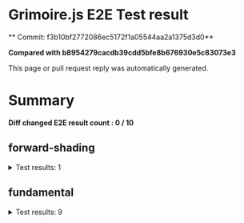 # Grimoire.js E2E Test result

** Commit: f3b10bf2772086ec5172f1a05544aa2a1375d3d0**

**Compared with b8954279cacdb39cdd5bfe8b676930e5c83073e3**

This page or pull request reply was automatically generated.

# Summary

**Diff changed E2E result count : 0 / 10**



## forward-shading

<details>
    <summary>Test results: 1</summary>

<details>
    <summary>0:forward-shading/pbr-rougness-metallic[PASSED] -- (load: 10987 / waitFor: )</summary>





<img src="https://169-108731811-gh.circle-artifacts.com/0/tmp/circle-artifacts.sjPFFGk/diff/forward-shadingpbr-rougness-metallic.png"/>




<a href="http://jsrun.it/kyasbal/gCfn3#forward-shading&#x3D;staging-f3b10bf2772086ec5172f1a05544aa2a1375d3d0">OPEN</a>



<details>
    <summary>Logs</summary>

```
log:%cGrimoire.js v0.21.1
plugins:

  1 : grimoirejs-math@1.15.1
  2 : grimoirejs-fundamental@0.33.0
  3 : grimoirejs-forward-shading@0.0.0-development

To suppress this message,please inject a line &quot;gr.debug &#x3D; false;&quot; on the initializing timing. color:#44F;font-weight:bold;
```

</details>

<details>
    <summary>Meta</summary>


|Key|Value|
|:-:|:-:|
|config|[object Object]|
|loadTime|10987|
|logs|[object Object]|
|diffTestResult|true|
|url|http://jsrun.it/kyasbal/gCfn3#forward-shading&#x3D;staging-f3b10bf2772086ec5172f1a05544aa2a1375d3d0|


</details>

<details>
    <summary>Config</summary>


|Key|Value|
|:-:|:-:|
|url|http://jsrun.it/kyasbal/gCfn3|
|timeout|100000|
|waitFor||
|width|640|
|height|480|
|threshold|3%|
|shift|2|
|group|forward-shading|
|name|pbr-rougness-metallic|


</details>


</details>


---

 

</details>


## fundamental

<details>
    <summary>Test results: 9</summary>

<details>
    <summary>0:fundamental/texture-direction[PASSED] -- (load: 2093 / waitFor: )</summary>





<img src="https://169-108731811-gh.circle-artifacts.com/1/tmp/circle-artifacts.5tI3rkF/diff/fundamentaltexture-direction.png"/>




<a href="https://codepen.io/kyasbal-1994/debug/gXMBJV#forward-shading&#x3D;staging-f3b10bf2772086ec5172f1a05544aa2a1375d3d0">OPEN</a>



<details>
    <summary>Logs</summary>

```
log:%cGrimoire.js v0.21.1
plugins:

  1 : grimoirejs-math@1.15.1
  2 : grimoirejs-fundamental@0.32.3

To suppress this message,please inject a line &quot;gr.debug &#x3D; false;&quot; on the initializing timing. color:#44F;font-weight:bold;
```

</details>

<details>
    <summary>Meta</summary>


|Key|Value|
|:-:|:-:|
|config|[object Object]|
|loadTime|2093|
|logs|[object Object]|
|diffTestResult|true|
|url|https://codepen.io/kyasbal-1994/debug/gXMBJV#forward-shading&#x3D;staging-f3b10bf2772086ec5172f1a05544aa2a1375d3d0|


</details>

<details>
    <summary>Config</summary>


|Key|Value|
|:-:|:-:|
|url|https://codepen.io/kyasbal-1994/debug/gXMBJV|
|timeout|100000|
|waitFor||
|width|640|
|height|480|
|threshold|3%|
|shift|2|
|group|fundamental|
|name|texture-direction|


</details>


</details>


---


<details>
    <summary>1:fundamental/uv[PASSED] -- (load: 1568 / waitFor: )</summary>





<img src="https://169-108731811-gh.circle-artifacts.com/2/tmp/circle-artifacts.veN2p6X/diff/fundamentaluv.png"/>




<a href="https://codepen.io/kyasbal-1994/debug/vWXLLK#forward-shading&#x3D;staging-f3b10bf2772086ec5172f1a05544aa2a1375d3d0">OPEN</a>



<details>
    <summary>Logs</summary>

```
log:%cGrimoire.js v0.21.1
plugins:

  1 : grimoirejs-math@1.15.1
  2 : grimoirejs-fundamental@0.33.0

To suppress this message,please inject a line &quot;gr.debug &#x3D; false;&quot; on the initializing timing. color:#44F;font-weight:bold;
```

</details>

<details>
    <summary>Meta</summary>


|Key|Value|
|:-:|:-:|
|config|[object Object]|
|loadTime|1568|
|logs|[object Object]|
|diffTestResult|true|
|url|https://codepen.io/kyasbal-1994/debug/vWXLLK#forward-shading&#x3D;staging-f3b10bf2772086ec5172f1a05544aa2a1375d3d0|


</details>

<details>
    <summary>Config</summary>


|Key|Value|
|:-:|:-:|
|url|https://codepen.io/kyasbal-1994/debug/vWXLLK|
|timeout|100000|
|waitFor||
|width|640|
|height|480|
|threshold|3%|
|shift|2|
|group|fundamental|
|name|uv|


</details>


</details>


---


<details>
    <summary>2:fundamental/normal[PASSED] -- (load: 1699 / waitFor: )</summary>





<img src="https://169-108731811-gh.circle-artifacts.com/3/tmp/circle-artifacts.0SymuE3/diff/fundamentalnormal.png"/>




<a href="https://codepen.io/kyasbal-1994/debug/RjGroo#forward-shading&#x3D;staging-f3b10bf2772086ec5172f1a05544aa2a1375d3d0">OPEN</a>



<details>
    <summary>Logs</summary>

```
log:%cGrimoire.js v0.21.1
plugins:

  1 : grimoirejs-math@1.15.1
  2 : grimoirejs-fundamental@0.32.3

To suppress this message,please inject a line &quot;gr.debug &#x3D; false;&quot; on the initializing timing. color:#44F;font-weight:bold;
```

</details>

<details>
    <summary>Meta</summary>


|Key|Value|
|:-:|:-:|
|config|[object Object]|
|loadTime|1699|
|logs|[object Object]|
|diffTestResult|true|
|url|https://codepen.io/kyasbal-1994/debug/RjGroo#forward-shading&#x3D;staging-f3b10bf2772086ec5172f1a05544aa2a1375d3d0|


</details>

<details>
    <summary>Config</summary>


|Key|Value|
|:-:|:-:|
|url|https://codepen.io/kyasbal-1994/debug/RjGroo|
|timeout|100000|
|waitFor||
|width|640|
|height|480|
|threshold|3%|
|shift|2|
|group|fundamental|
|name|normal|


</details>


</details>


---


<details>
    <summary>3:fundamental/wireframe[PASSED] -- (load: 1392 / waitFor: )</summary>





<img src="https://169-108731811-gh.circle-artifacts.com/0/tmp/circle-artifacts.sjPFFGk/diff/fundamentalwireframe.png"/>




<a href="https://codepen.io/kyasbal-1994/debug/MOmjyJ#forward-shading&#x3D;staging-f3b10bf2772086ec5172f1a05544aa2a1375d3d0">OPEN</a>



<details>
    <summary>Logs</summary>

```
log:%cGrimoire.js v0.21.1
plugins:

  1 : grimoirejs-math@1.15.1
  2 : grimoirejs-fundamental@0.33.0

To suppress this message,please inject a line &quot;gr.debug &#x3D; false;&quot; on the initializing timing. color:#44F;font-weight:bold;
```

</details>

<details>
    <summary>Meta</summary>


|Key|Value|
|:-:|:-:|
|config|[object Object]|
|loadTime|1392|
|logs|[object Object]|
|diffTestResult|true|
|url|https://codepen.io/kyasbal-1994/debug/MOmjyJ#forward-shading&#x3D;staging-f3b10bf2772086ec5172f1a05544aa2a1375d3d0|


</details>

<details>
    <summary>Config</summary>


|Key|Value|
|:-:|:-:|
|url|https://codepen.io/kyasbal-1994/debug/MOmjyJ|
|timeout|100000|
|waitFor||
|width|640|
|height|480|
|threshold|3%|
|shift|2|
|group|fundamental|
|name|wireframe|


</details>


</details>


---


<details>
    <summary>4:fundamental/canvasFollowRelative[PASSED] -- (load: 1041 / waitFor: )</summary>





<img src="https://169-108731811-gh.circle-artifacts.com/1/tmp/circle-artifacts.5tI3rkF/diff/fundamentalcanvasFollowRelative.png"/>




<a href="https://codepen.io/kyasbal-1994/debug/bf323f6b9725ceb75f0865d6dddd68b9#forward-shading&#x3D;staging-f3b10bf2772086ec5172f1a05544aa2a1375d3d0">OPEN</a>



<details>
    <summary>Logs</summary>

```
log:%cGrimoire.js v0.21.1
plugins:

  1 : grimoirejs-math@1.15.1
  2 : grimoirejs-fundamental@0.32.3

To suppress this message,please inject a line &quot;gr.debug &#x3D; false;&quot; on the initializing timing. color:#44F;font-weight:bold;
```

</details>

<details>
    <summary>Meta</summary>


|Key|Value|
|:-:|:-:|
|config|[object Object]|
|loadTime|1041|
|logs|[object Object]|
|diffTestResult|true|
|url|https://codepen.io/kyasbal-1994/debug/bf323f6b9725ceb75f0865d6dddd68b9#forward-shading&#x3D;staging-f3b10bf2772086ec5172f1a05544aa2a1375d3d0|


</details>

<details>
    <summary>Config</summary>


|Key|Value|
|:-:|:-:|
|url|https://codepen.io/kyasbal-1994/debug/bf323f6b9725ceb75f0865d6dddd68b9|
|timeout|100000|
|waitFor||
|width|640|
|height|480|
|threshold|3%|
|shift|2|
|group|fundamental|
|name|canvasFollowRelative|


</details>


</details>


---


<details>
    <summary>5:fundamental/canvasConsiderBorder[PASSED] -- (load: 1052 / waitFor: )</summary>





<img src="https://169-108731811-gh.circle-artifacts.com/2/tmp/circle-artifacts.veN2p6X/diff/fundamentalcanvasConsiderBorder.png"/>




<a href="https://codepen.io/kyasbal-1994/debug/d448653295e3678bdbbc626bf9192f79#forward-shading&#x3D;staging-f3b10bf2772086ec5172f1a05544aa2a1375d3d0">OPEN</a>



<details>
    <summary>Logs</summary>

```
log:%cGrimoire.js v0.21.1
plugins:

  1 : grimoirejs-math@1.15.1
  2 : grimoirejs-fundamental@0.33.0

To suppress this message,please inject a line &quot;gr.debug &#x3D; false;&quot; on the initializing timing. color:#44F;font-weight:bold;
```

</details>

<details>
    <summary>Meta</summary>


|Key|Value|
|:-:|:-:|
|config|[object Object]|
|loadTime|1052|
|logs|[object Object]|
|diffTestResult|true|
|url|https://codepen.io/kyasbal-1994/debug/d448653295e3678bdbbc626bf9192f79#forward-shading&#x3D;staging-f3b10bf2772086ec5172f1a05544aa2a1375d3d0|


</details>

<details>
    <summary>Config</summary>


|Key|Value|
|:-:|:-:|
|url|https://codepen.io/kyasbal-1994/debug/d448653295e3678bdbbc626bf9192f79|
|timeout|100000|
|waitFor||
|width|640|
|height|480|
|threshold|3%|
|shift|2|
|group|fundamental|
|name|canvasConsiderBorder|


</details>


</details>


---


<details>
    <summary>6:fundamental/dynamicParentSizeChange[PASSED] -- (load: 1025 / waitFor: )</summary>





<img src="https://169-108731811-gh.circle-artifacts.com/3/tmp/circle-artifacts.0SymuE3/diff/fundamentaldynamicParentSizeChange.png"/>




<a href="https://codepen.io/kyasbal-1994/debug/074bef092e7a50ed3e33fe7c75c923e6#forward-shading&#x3D;staging-f3b10bf2772086ec5172f1a05544aa2a1375d3d0">OPEN</a>



<details>
    <summary>Logs</summary>

```
log:%cGrimoire.js v0.21.1
plugins:

  1 : grimoirejs-math@1.15.1
  2 : grimoirejs-fundamental@0.32.3

To suppress this message,please inject a line &quot;gr.debug &#x3D; false;&quot; on the initializing timing. color:#44F;font-weight:bold;
```

</details>

<details>
    <summary>Meta</summary>


|Key|Value|
|:-:|:-:|
|config|[object Object]|
|loadTime|1025|
|logs|[object Object]|
|diffTestResult|true|
|url|https://codepen.io/kyasbal-1994/debug/074bef092e7a50ed3e33fe7c75c923e6#forward-shading&#x3D;staging-f3b10bf2772086ec5172f1a05544aa2a1375d3d0|


</details>

<details>
    <summary>Config</summary>


|Key|Value|
|:-:|:-:|
|url|https://codepen.io/kyasbal-1994/debug/074bef092e7a50ed3e33fe7c75c923e6|
|timeout|100000|
|waitFor||
|width|640|
|height|480|
|threshold|3%|
|shift|2|
|group|fundamental|
|name|dynamicParentSizeChange|


</details>


</details>


---


<details>
    <summary>7:fundamental/drawerContext[PASSED] -- (load: 1728 / waitFor: )</summary>





<img src="https://169-108731811-gh.circle-artifacts.com/0/tmp/circle-artifacts.sjPFFGk/diff/fundamentaldrawerContext.png"/>




<a href="https://codepen.io/kyasbal-1994/debug/b26f4b576f96d077eb0aab1d6b88668f#forward-shading&#x3D;staging-f3b10bf2772086ec5172f1a05544aa2a1375d3d0">OPEN</a>



<details>
    <summary>Logs</summary>

```
log:%cGrimoire.js v0.21.1
plugins:

  1 : grimoirejs-math@1.15.1
  2 : grimoirejs-fundamental@0.33.0

To suppress this message,please inject a line &quot;gr.debug &#x3D; false;&quot; on the initializing timing. color:#44F;font-weight:bold;
```

</details>

<details>
    <summary>Meta</summary>


|Key|Value|
|:-:|:-:|
|config|[object Object]|
|loadTime|1728|
|logs|[object Object]|
|diffTestResult|true|
|url|https://codepen.io/kyasbal-1994/debug/b26f4b576f96d077eb0aab1d6b88668f#forward-shading&#x3D;staging-f3b10bf2772086ec5172f1a05544aa2a1375d3d0|


</details>

<details>
    <summary>Config</summary>


|Key|Value|
|:-:|:-:|
|url|https://codepen.io/kyasbal-1994/debug/b26f4b576f96d077eb0aab1d6b88668f|
|timeout|100000|
|waitFor||
|width|640|
|height|480|
|threshold|3%|
|shift|2|
|group|fundamental|
|name|drawerContext|


</details>


</details>


---


### 8:fundamental/drawerContext2\[NOT TESTED BEFORE\]

* load: 1514
* waitFor: 




<img src="https://169-108731811-gh.circle-artifacts.com/1/tmp/circle-artifacts.5tI3rkF/current/fundamentaldrawerContext2.png"/>




<a href="https://s.codepen.io/kyasbal-1994/debug/c0e1065f3c412d326859c69fc4befb52#forward-shading&#x3D;staging-f3b10bf2772086ec5172f1a05544aa2a1375d3d0">OPEN</a>



<details>
    <summary>Logs</summary>

```
log:%cGrimoire.js v0.21.1
plugins:

  1 : grimoirejs-math@1.15.1
  2 : grimoirejs-fundamental@0.32.3

To suppress this message,please inject a line &quot;gr.debug &#x3D; false;&quot; on the initializing timing. color:#44F;font-weight:bold;
```

</details>

<details>
    <summary>Meta</summary>


|Key|Value|
|:-:|:-:|
|config|[object Object]|
|loadTime|1514|
|logs|[object Object]|
|diffTestResult|true|
|url|https://s.codepen.io/kyasbal-1994/debug/c0e1065f3c412d326859c69fc4befb52#forward-shading&#x3D;staging-f3b10bf2772086ec5172f1a05544aa2a1375d3d0|


</details>

<details>
    <summary>Config</summary>


|Key|Value|
|:-:|:-:|
|url|https://s.codepen.io/kyasbal-1994/debug/c0e1065f3c412d326859c69fc4befb52|
|timeout|100000|
|waitFor||
|width|640|
|height|480|
|threshold|3%|
|shift|2|
|group|fundamental|
|name|drawerContext2|


</details>


---

 

</details>
 
